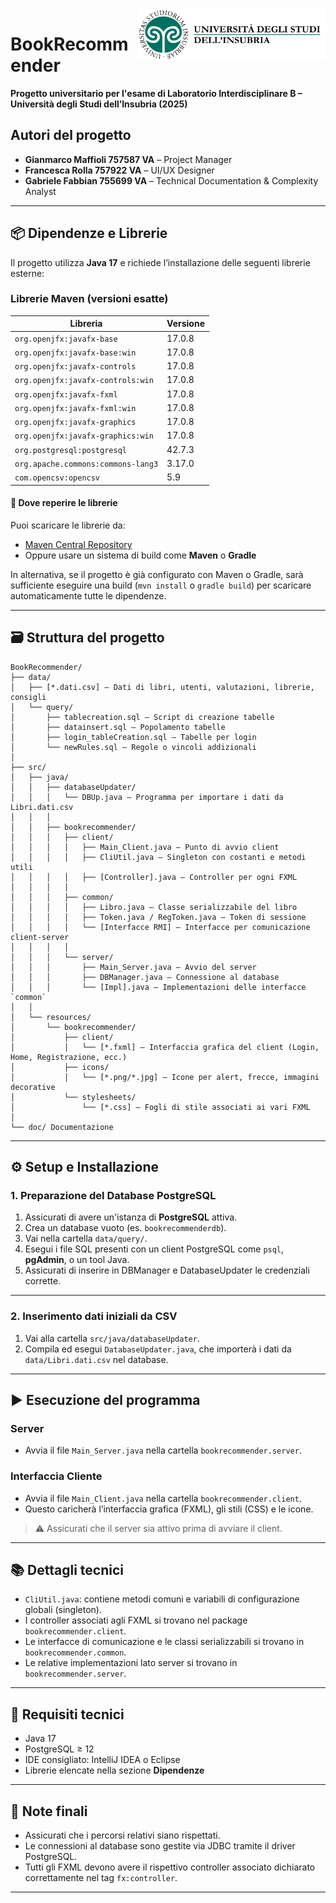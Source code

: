 <img src="src/resources/bookrecommender/icons/SigilloAteneoTestoColori.svg" style="float: right; width: 300px;" alt="Icona Insubria">

# BookRecommender

**Progetto universitario per l'esame di Laboratorio Interdisciplinare B – Università degli Studi dell’Insubria (2025)**

## Autori del progetto

- **Gianmarco Maffioli 757587 VA** – Project Manager
- **Francesca Rolla 757922 VA** – UI/UX Designer
- **Gabriele Fabbian 755699 VA** – Technical Documentation & Complexity Analyst

---

## 📦 Dipendenze e Librerie

Il progetto utilizza **Java 17** e richiede l’installazione delle seguenti librerie esterne:

### Librerie Maven (versioni esatte)

| Libreria | Versione |
|----------|----------|
| `org.openjfx:javafx-base` | 17.0.8 |
| `org.openjfx:javafx-base:win` | 17.0.8 |
| `org.openjfx:javafx-controls` | 17.0.8 |
| `org.openjfx:javafx-controls:win` | 17.0.8 |
| `org.openjfx:javafx-fxml` | 17.0.8 |
| `org.openjfx:javafx-fxml:win` | 17.0.8 |
| `org.openjfx:javafx-graphics` | 17.0.8 |
| `org.openjfx:javafx-graphics:win` | 17.0.8 |
| `org.postgresql:postgresql` | 42.7.3 |
| `org.apache.commons:commons-lang3` | 3.17.0 |
| `com.opencsv:opencsv` | 5.9 |
#### 🔗 Dove reperire le librerie

Puoi scaricare le librerie da:

- [Maven Central Repository](https://search.maven.org/)
- Oppure usare un sistema di build come **Maven** o **Gradle**

In alternativa, se il progetto è già configurato con Maven o Gradle, sarà sufficiente eseguire una build (`mvn install` o `gradle build`) per scaricare automaticamente tutte le dipendenze.

---

## 🗃️ Struttura del progetto

```
BookRecommender/
├── data/
│   ├── [*.dati.csv] — Dati di libri, utenti, valutazioni, librerie, consigli
│   └── query/
│       ├── tablecreation.sql — Script di creazione tabelle
│       ├── datainsert.sql — Popolamento tabelle
│       ├── login_tableCreation.sql — Tabelle per login
│       └── newRules.sql — Regole o vincoli addizionali
│
├── src/
│   ├── java/
│   │   ├── databaseUpdater/
│   │   │   └── DBUp.java — Programma per importare i dati da Libri.dati.csv
│   │   │
│   │   ├── bookrecommender/
│   │   │   ├── client/
│   │   │   │   ├── Main_Client.java — Punto di avvio client
│   │   │   │   ├── CliUtil.java — Singleton con costanti e metodi utili
│   │   │   │   ├── [Controller].java — Controller per ogni FXML
│   │   │   │
│   │   │   ├── common/
│   │   │   │   ├── Libro.java — Classe serializzabile del libro
│   │   │   │   ├── Token.java / RegToken.java — Token di sessione
│   │   │   │   └── [Interfacce RMI] — Interfacce per comunicazione client-server
│   │   │   │
│   │   │   └── server/
│   │   │       ├── Main_Server.java — Avvio del server
│   │   │       ├── DBManager.java — Connessione al database
│   │   │       └── [Impl].java — Implementazioni delle interfacce `common`
│   │
│   └── resources/
│       └── bookrecommender/
│           ├── client/
│           │   └── [*.fxml] — Interfaccia grafica del client (Login, Home, Registrazione, ecc.)
│           ├── icons/
│           │   └── [*.png/*.jpg] — Icone per alert, frecce, immagini decorative
│           └── stylesheets/
│               └── [*.css] — Fogli di stile associati ai vari FXML
│
└── doc/ Documentazione
```

---

## ⚙️ Setup e Installazione

### 1. Preparazione del Database PostgreSQL

1. Assicurati di avere un'istanza di **PostgreSQL** attiva.
2. Crea un database vuoto (es. `bookrecommenderdb`).
3. Vai nella cartella `data/query/`.
4. Esegui i file SQL presenti con un client PostgreSQL come `psql`, **pgAdmin**, o un tool Java.
5. Assicurati di inserire in DBManager e DatabaseUpdater le credenziali corrette.

---

### 2. Inserimento dati iniziali da CSV

1. Vai alla cartella `src/java/databaseUpdater`.
2. Compila ed esegui `DatabaseUpdater.java`, che importerà i dati da `data/Libri.dati.csv` nel database.

---

## ▶️ Esecuzione del programma

### Server

- Avvia il file `Main_Server.java` nella cartella `bookrecommender.server`.

### Interfaccia Cliente

- Avvia il file `Main_Client.java` nella cartella `bookrecommender.client`.
- Questo caricherà l’interfaccia grafica (FXML), gli stili (CSS) e le icone.

> ⚠️ Assicurati che il server sia attivo prima di avviare il client.

---

## 📚 Dettagli tecnici

- `CliUtil.java`: contiene metodi comuni e variabili di configurazione globali (singleton).
- I controller associati agli FXML si trovano nel package `bookrecommender.client`.
- Le interfacce di comunicazione e le classi serializzabili si trovano in `bookrecommender.common`.
- Le relative implementazioni lato server si trovano in `bookrecommender.server`.

---

## 🧪 Requisiti tecnici

- Java 17
- PostgreSQL ≥ 12
- IDE consigliato: IntelliJ IDEA o Eclipse
- Librerie elencate nella sezione **Dipendenze**

---

## 📌 Note finali

- Assicurati che i percorsi relativi siano rispettati.
- Le connessioni al database sono gestite via JDBC tramite il driver PostgreSQL.
- Tutti gli FXML devono avere il rispettivo controller associato dichiarato correttamente nel tag `fx:controller`.

---
